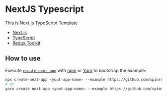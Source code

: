 # NextJS Typescript

This is Next.js TypeScript Template

- [Next.js](https://nextjs.org/)
- [TypeScript](https://www.typescriptlang.org/)
- [Redux Toolkit](https://redux-toolkit.js.org/)

## How to use

Execute [`create-next-app`](https://github.com/vercel/next.js/tree/canary/packages/create-next-app) with [npm](https://docs.npmjs.com/cli/init) or [Yarn](https://yarnpkg.com/lang/en/docs/cli/create/) to bootstrap the example:

```bash
npx create-next-app <yout-app-name> --example https://github.com/spinrock/nextjs-template
# or
yarn create next-app <yout-app-name> --example https://github.com/spinrock/nextjs-template
```
